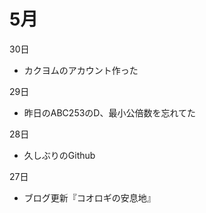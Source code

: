 # 5月

30日

- カクヨムのアカウント作った

29日

- 昨日のABC253のD、最小公倍数を忘れてた

28日

- 久しぶりのGithub

27日

- ブログ更新『コオロギの安息地』
